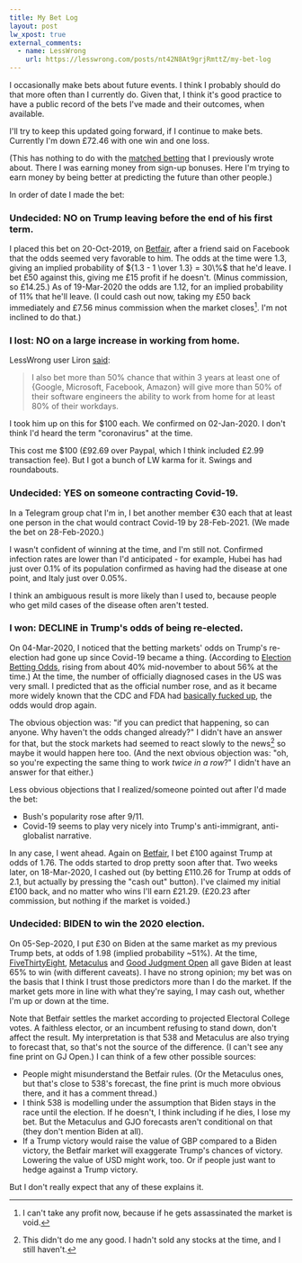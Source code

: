 ```yaml
---
title: My Bet Log
layout: post
lw_xpost: true
external_comments:
  - name: LessWrong
    url: https://lesswrong.com/posts/nt42N8At9grjRmttZ/my-bet-log
---
```

I occasionally make bets about future events. I think I probably should do that more often than I currently do. Given that, I think it's good practice to have a public record of the bets I've made and their outcomes, when available.

I'll try to keep this updated going forward, if I continue to make bets. Currently I'm down £72.46 with one win and one loss.

(This has nothing to do with the [matched betting](http://reasonableapproximation.net/2018/06/02/matched-betting.html) that I previously wrote about. There I was earning money from sign-up bonuses. Here I'm trying to earn money by being better at predicting the future than other people.)

In order of date I made the bet:

### Undecided: NO on Trump leaving before the end of his first term.

I placed this bet on 20-Oct-2019, on
[Betfair](https://www.betfair.com/exchange/plus/politics/market/1.129133401),
after a friend said on Facebook that the odds seemed very favorable to him. The odds at the time were 1.3, giving an implied probability of ${1.3 - 1 \over 1.3} = 30\%$ that he'd leave. I bet £50 against this, giving me £15 profit if he doesn't. (Minus commission, so £14.25.) As of 19-Mar-2020 the odds are 1.12, for an implied probability of 11% that he'll leave. (I could cash out now, taking my £50 back immediately and £7.56 minus commission when the market closes[^void]. I'm not inclined to do that.)

[^void]: I can't take any profit now, because if he gets assassinated the market is void.

### I lost: NO on a large increase in working from home.

LessWrong user Liron [said](https://www.greaterwrong.com/posts/7XTnz7S77hRzLbpDA/programmers-should-plan-for-lower-pay#comment-SuFjevs6QmcDHQaWN):

> I also bet more than 50% chance that within 3 years at least one of {Google, Microsoft, Facebook, Amazon} will give more than 50% of their software engineers the ability to work from home for at least 80% of their workdays.

I took him up on this for $100 each. We confirmed on 02-Jan-2020. I don't think I'd heard the term "coronavirus" at the time.

This cost me $100 (£92.69 over Paypal, which I think included £2.99 transaction fee). But I got a bunch of LW karma for it. Swings and roundabouts.

### Undecided: YES on someone contracting Covid-19.

In a Telegram group chat I'm in, I bet another member €30 each that at least one person in the chat would contract Covid-19 by 28-Feb-2021. (We made the bet on 28-Feb-2020.)

I wasn't confident of winning at the time, and I'm still not. Confirmed infection rates are lower than I'd anticipated - for example, Hubei has had just over 0.1% of its population confirmed as having had the disease at one point, and Italy just over 0.05%.

I think an ambiguous result is more likely than I used to, because people who get mild cases of the disease often aren't tested.

### I won: DECLINE in Trump's odds of being re-elected.

On 04-Mar-2020, I noticed that the betting markets' odds on Trump's re-election had gone up since Covid-19 became a thing. (According to [Election Betting Odds](https://electionbettingodds.com/President2020.html), rising from about 40% mid-november to about 56% at the time.) At the time, the number of officially diagnosed cases in the US was very small. I predicted that as the official number rose, and as it became more widely known that the CDC and FDA had [basically fucked up](https://slatestarcodex.com/2020/03/02/coronavirus-links-speculation-open-thread/), the odds would drop again.

The obvious objection was: "if you can predict that happening, so can anyone. Why haven't the odds changed already?" I didn't have an answer for that, but the stock markets had seemed to react slowly to the news[^stocks] so maybe it would happen here too. (And the next obvious objection was: "oh, so you're expecting the same thing to work *twice in a row*?" I didn't have an answer for that either.)

[^stocks]: This didn't do me any good. I hadn't sold any stocks at the time, and I still haven't.

Less obvious objections that I realized/someone pointed out after I'd made the bet:

* Bush's popularity rose after 9/11.
* Covid-19 seems to play very nicely into Trump's anti-immigrant, anti-globalist narrative.

In any case, I went ahead. Again on [Betfair](https://www.betfair.com/exchange/plus/politics/market/1.128151441), I bet £100 against Trump at odds of 1.76. The odds started to drop pretty soon after that. Two weeks later, on 18-Mar-2020, I cashed out (by betting £110.26 for Trump at odds of 2.1, but actually by pressing the "cash out" button). I've claimed my initial £100 back, and no matter who wins I'll earn £21.29. (£20.23 after commission, but nothing if the market is voided.)

### Undecided: BIDEN to win the 2020 election.

On 05-Sep-2020, I put £30 on Biden at the same market as my previous Trump bets, at odds of 1.98 (implied probability ~51%). At the time, [FiveThirtyEight](https://projects.fivethirtyeight.com/2020-election-forecast/), [Metaculus](https://www.metaculus.com/questions/1100/will-trump-be-reelected-president-in-2020/) and [Good Judgment Open](https://www.gjopen.com/questions/1496-who-will-win-the-2020-united-states-presidential-election) all gave Biden at least 65% to win (with different caveats). I have no strong opinion; my bet was on the basis that I think I trust those predictors more than I do the market. If the market gets more in line with what they're saying, I may cash out, whether I'm up or down at the time.

Note that Betfair settles the market according to projected Electoral College votes. A faithless elector, or an incumbent refusing to stand down, don't affect the result. My interpretation is that 538 and Metaculus are also trying to forecast that, so that's not the source of the difference. (I can't see any fine print on GJ Open.) I can think of a few other possible sources:

* People might misunderstand the Betfair rules. (Or the Metaculus ones, but that's close to 538's forecast, the fine print is much more obvious there, and it has a comment thread.)
* I think 538 is modelling under the assumption that Biden stays in the race until the election. If he doesn't, I think including if he dies, I lose my bet. But the Metaculus and GJO forecasts aren't conditional on that (they don't mention Biden at all).
* If a Trump victory would raise the value of GBP compared to a Biden victory, the Betfair market will exaggerate Trump's chances of victory. Lowering the value of USD might work, too. Or if people just want to hedge against a Trump victory.

But I don't really expect that any of these explains it.
